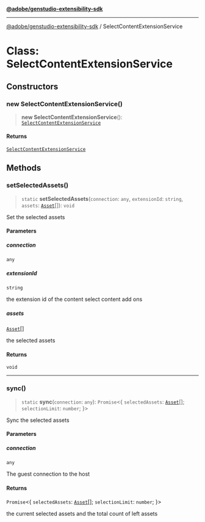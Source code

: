 [**@adobe/genstudio-extensibility-sdk**](../README.md)

***

[@adobe/genstudio-extensibility-sdk](../globals.md) / SelectContentExtensionService

# Class: SelectContentExtensionService

## Constructors

### new SelectContentExtensionService()

> **new SelectContentExtensionService**(): [`SelectContentExtensionService`](SelectContentExtensionService.md)

#### Returns

[`SelectContentExtensionService`](SelectContentExtensionService.md)

## Methods

### setSelectedAssets()

> `static` **setSelectedAssets**(`connection`: `any`, `extensionId`: `string`, `assets`: [`Asset`](../type-aliases/Asset.md)[]): `void`

Set the selected assets

#### Parameters

##### connection

`any`

##### extensionId

`string`

the extension id of the content select content add ons

##### assets

[`Asset`](../type-aliases/Asset.md)[]

the selected assets

#### Returns

`void`

***

### sync()

> `static` **sync**(`connection`: `any`): `Promise`\<\{ `selectedAssets`: [`Asset`](../type-aliases/Asset.md)[]; `selectionLimit`: `number`; \}\>

Sync the selected assets

#### Parameters

##### connection

`any`

The guest connection to the host

#### Returns

`Promise`\<\{ `selectedAssets`: [`Asset`](../type-aliases/Asset.md)[]; `selectionLimit`: `number`; \}\>

the current selected assets and the total count of left assets
